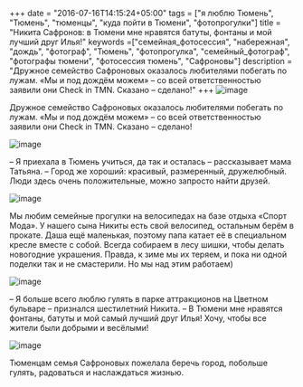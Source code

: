 +++
date = "2016-07-16T14:15:24+05:00"
tags = ["я люблю Тюмень", "Тюмень", "тюменцы", "куда пойти в Тюмени", "фотопрогулки"]
title = "Никита Сафронов: в Тюмени мне нравятся батуты, фонтаны и мой лучший друг Илья!"
keywords =["семейная_фотосессия", "набережная", "дождь", "фотограф", "Тюмень", "фотопрогулка", "семейный_фотограф", "фотографы тюмени", "фотосессия тюмень", "Сафроновы"]
description = "Дружное семейство Сафроновых оказалось любителями побегать по лужам. «Мы и под дождём можем» – со всей ответственностью заявили они Check in TMN. Сказано – сделано!"
+++
![image](/post/safronovi_third.jpg)

Дружное семейство Сафроновых оказалось любителями побегать по лужам. «Мы и под дождём можем» – со всей ответственностью заявили они Check in TMN. Сказано – сделано!
<!--more-->
![image](/post/safronovi_first.jpg)

– Я приехала в Тюмень учиться, да так и осталась – рассказывает мама Татьяна. – Город же хороший: красивый, размеренный, дружелюбный. Люди здесь очень положительные,
 можно запросто найти друзей. 

![image](/post/safronovi_second.jpg)

Мы любим семейные прогулки на велосипедах на базе отдыха «Спорт Мода». У нашего сына Никиты есть свой велосипед, остальным берём в прокате. Даша ещё маленькая,
 поэтому папа катает её в специальном кресле вместе с собой. Всегда собираем в лесу шишки, чтобы делать новогодние украшения. Правда, к зиме мы их теряем, и пока ни одной
  поделки так и не смастерили. Но мы над этим работаем) 

![image](/post/safronovi_fifth.jpg)

– Я больше всего люблю гулять в парке аттракционов на Цветном бульваре – признался шестилетний Никита. – В Тюмени мне нравятся фонтаны, батуты 
и мой самый лучший друг Илья! Хочу, чтобы все жители были добрыми и весёлыми!

![image](/post/safronovi_fourth.jpg)

Тюменцам семья Сафроновых пожелала беречь город, побольше гулять, радоваться и наслаждаться жизнью.
